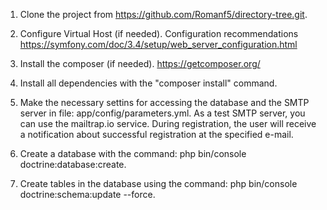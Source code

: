 1. Clone the project from https://github.com/Romanf5/directory-tree.git.

2. Configure Virtual Host (if needed). Configuration recommendations https://symfony.com/doc/3.4/setup/web_server_configuration.html

3. Install the composer (if needed). https://getcomposer.org/

4. Install all dependencies with the "composer install" command.

5. Make the necessary settins for accessing the database and the SMTP server in file: app/config/parameters.yml. As a test SMTP server, you can use the mailtrap.io service. During registration, the user will receive a notification about successful registration at the specified e-mail.

6. Create a database with the command: php bin/console doctrine:database:create.

7. Create tables in the database using the command: php bin/console doctrine:schema:update --force.
